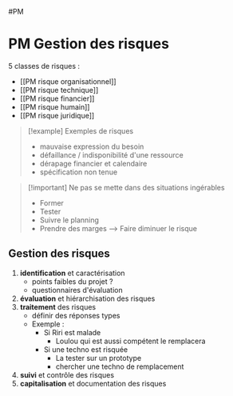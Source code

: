 #PM
# PM Gestion des risques

5 classes de risques :
 - [[PM risque organisationnel]]
 - [[PM risque technique]]
 - [[PM risque financier]]
 - [[PM risque humain]]
 - [[PM risque juridique]]

> [!example] Exemples de risques
>  - mauvaise expression du besoin
>  - défaillance / indisponibilité d'une ressource
>  - dérapage financier et calendaire
>  - spécification non tenue

> [!important] Ne pas se mette dans des situations ingérables
>  - Former
>  - Tester
>  - Suivre le planning
>  - Prendre des marges
>  --> Faire diminuer le risque

## Gestion des risques
 1. **identification** et caractérisation
     - points faibles du projet ?
     - questionnaires d'évaluation
 2. **évaluation** et hiérarchisation des risques
 3. **traitement** des risques
     - définir des réponses types
     - Exemple :
         - Si Riri est malade
             - Loulou qui est aussi compétent le remplacera
         - Si une techno est risquée
             - La tester sur un prototype
             - chercher une techno de remplacement
 1. **suivi** et contrôle des risques
 2. **capitalisation** et documentation des risques

